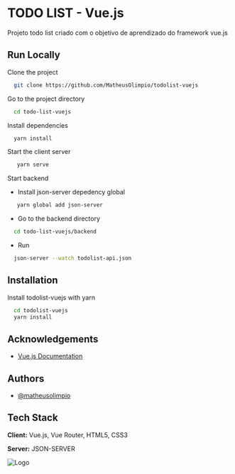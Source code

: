 
# TODO LIST - Vue.js

Projeto todo list criado com o objetivo de aprendizado do framework vue.js


## Run Locally

Clone the project

```bash
  git clone https://github.com/MatheusOlimpio/todolist-vuejs
```

Go to the project directory

```bash
  cd todo-list-vuejs
```

Install dependencies

```bash
  yarn install
```

Start the client server

```bash
   yarn serve
```
Start backend
 - Install json-server depedency global
 ```bash
    yarn global add json-server
 ```
 - Go to the backend directory

```bash
  cd todo-list-vuejs/backend
```
 - Run
```bash
  json-server --watch todolist-api.json
```

  
## Installation

Install todolist-vuejs with yarn

```bash
  cd todolist-vuejs
  yarn install
```
    
## Acknowledgements

 - [Vue.js Documentation](https://vuejs.org/v2/guide/)

  
## Authors

- [@matheusolimpio](https://www.github.com/matheusolimpio)

  
## Tech Stack

**Client:** Vue.js, Vue Router, HTML5, CSS3

**Server:** JSON-SERVER

  
![Logo](https://vuejs.org/images/logo.svg)

    
